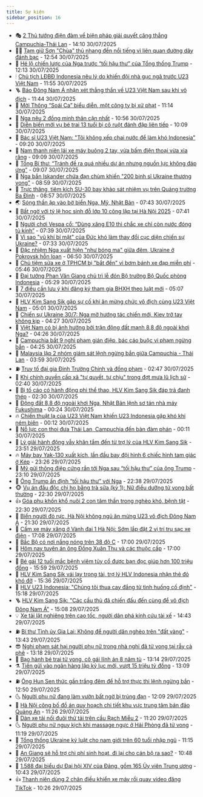 ```yaml
---
title: Sự kiện
sidebar_position: 16
---
```


<!-- dantri-su-kien:START -->
- 🎭 [2 Thủ tướng điện đàm về biện pháp giải quyết căng thẳng Campuchia-Thái Lan](https://dantri.com.vn/xa-hoi/2-thu-tuong-dien-dam-ve-bien-phap-giai-quyet-cang-thang-campuchia-thai-lan-20250730210557716.htm) - 14:10 30/07/2025
- 👨‍🏫 [Tạm giữ Sơn &quot;Chùa&quot; thủ nhang đền nổi tiếng vì liên quan đường dây đánh bạc](https://dantri.com.vn/phap-luat/tam-giu-son-chua-thu-nhang-den-noi-tieng-vi-lien-quan-duong-day-danh-bac-20250730183051282.htm) - 12:54 30/07/2025
- 🌮 [Hé lộ chiến lược của Nga trước “tối hậu thư” của Tổng thống Trump](https://dantri.com.vn/the-gioi/he-lo-chien-luoc-cua-nga-truoc-toi-hau-thu-cua-tong-thong-trump-20250730180123446.htm) - 12:13 30/07/2025
- 🕯 [Chủ tịch LĐBĐ Indonesia nêu lý do khiến đội nhà gục ngã trước U23 Việt Nam](https://dantri.com.vn/the-thao/chu-tich-ldbd-indonesia-neu-ly-do-khien-doi-nha-guc-nga-truoc-u23-viet-nam-20250730185524733.htm) - 11:55 30/07/2025
- 🪜 [Báo Đông Nam Á nhận xét thẳng thắn về U23 Việt Nam sau khi vô địch](https://dantri.com.vn/the-thao/bao-dong-nam-a-nhan-xet-thang-than-ve-u23-viet-nam-sau-khi-vo-dich-20250730183551501.htm) - 11:44 30/07/2025
- 🐘 [Mời Thông “Soái Ca” biểu diễn, một công ty bị xử phạt](https://dantri.com.vn/phap-luat/moi-thong-soai-ca-bieu-dien-mot-cong-ty-bi-xu-phat-20250730165919170.htm) - 11:14 30/07/2025
- 🤔 [Nga nêu 2 đồng minh thân cận nhất](https://dantri.com.vn/the-gioi/nga-neu-2-dong-minh-than-can-nhat-20250730165130096.htm) - 10:56 30/07/2025
- 🧠 [Diễn biến mới vụ bé trai 13 tuổi bị cô ruột đánh đập liên tiếp](https://dantri.com.vn/phap-luat/dien-bien-moi-vu-be-trai-13-tuoi-bi-co-ruot-danh-dap-lien-tiep-20250730170055361.htm) - 10:09 30/07/2025
- 📝 [Bác sĩ U23 Việt Nam: &quot;Tôi không xếp chai nước để làm khó Indonesia&quot;](https://dantri.com.vn/the-thao/bac-si-u23-viet-nam-toi-khong-xep-chai-nuoc-de-lam-kho-indonesia-20250730160840849.htm) - 09:20 30/07/2025
- 🦏 [Nam thanh niên lái xe máy buông 2 tay, vừa bấm điện thoại vừa xỉa răng](https://dantri.com.vn/phap-luat/nam-thanh-nien-lai-xe-may-buong-2-tay-vua-bam-dien-thoai-vua-xia-rang-20250730151620656.htm) - 09:09 30/07/2025
- 🥰 [Tổng Bí thư: “Tránh đề ra quá nhiều dự án nhưng nguồn lực không đáp ứng”](https://dantri.com.vn/xa-hoi/tong-bi-thu-tranh-de-ra-qua-nhieu-du-an-nhung-nguon-luc-khong-dap-ung-20250730153309026.htm) - 09:07 30/07/2025
- 🤗 [Nga bắn Iskander chứa đạn chùm khiến &quot;200 binh sĩ Ukraine thương vong&quot;](https://dantri.com.vn/the-gioi/nga-ban-iskander-chua-dan-chum-khien-200-binh-si-ukraine-thuong-vong-20250730155305501.htm) - 08:59 30/07/2025
- 🌈 [Trực thăng, tiêm kích SU-30 bay khảo sát nhiệm vụ trên Quảng trường Ba Đình](https://dantri.com.vn/xa-hoi/truc-thang-tiem-kich-su-30-bay-khao-sat-nhiem-vu-tren-quang-truong-ba-dinh-20250730155053240.htm) - 08:57 30/07/2025
- 🌏 [Sóng thần ập vào bờ biển Nga, Mỹ, Nhật Bản](https://dantri.com.vn/the-gioi/song-than-ap-vao-bo-bien-nga-my-nhat-ban-20250730143630867.htm) - 07:43 30/07/2025
- 💄 [Bất ngờ với tỷ lệ học sinh đỗ lớp 10 công lập tại Hà Nội 2025](https://dantri.com.vn/giao-duc/bat-ngo-voi-ty-le-hoc-sinh-do-lop-10-cong-lap-tai-ha-noi-2025-20250730143637524.htm) - 07:41 30/07/2025
- 👺 [Người chơi Vespa cổ: “Dùng xăng E10 thì chắc xe chỉ còn nước đóng tủ kính”](https://dantri.com.vn/o-to-xe-may/nguoi-choi-vespa-co-dung-xang-e10-thi-chac-xe-chi-con-nuoc-dong-tu-kinh-20250728014804422.htm) - 07:39 30/07/2025
- 👹 [Vì sao &quot;vũ khí bí mật&quot; của Đức khó làm thay đổi cục diện chiến sự Ukraine?](https://dantri.com.vn/the-gioi/vi-sao-vu-khi-bi-mat-cua-duc-kho-lam-thay-doi-cuc-dien-chien-su-ukraine-20250730143211522.htm) - 07:33 30/07/2025
- 🌊 [Đặc nhiệm Nga xuất hiện &quot;như bóng ma&quot; giữa đêm, Ukraine ở Pokrovsk hỗn loạn](https://dantri.com.vn/the-gioi/dac-nhiem-nga-xuat-hien-nhu-bong-ma-giua-dem-ukraine-o-pokrovsk-hon-loan-20250729144804381.htm) - 06:50 30/07/2025
- 🤠 [Chủ tiệm sửa xe ở TPHCM bị &quot;bắt đền&quot; vì bơm bánh xe đạp miễn phí](https://dantri.com.vn/xa-hoi/chu-tiem-sua-xe-o-tphcm-bi-bat-den-vi-bom-banh-xe-dap-mien-phi-20250730121823439.htm) - 05:46 30/07/2025
- 🎊 [Đại tướng Phan Văn Giang chủ trì lễ đón Bộ trưởng Bộ Quốc phòng Indonesia](https://dantri.com.vn/xa-hoi/dai-tuong-phan-van-giang-chu-tri-le-don-bo-truong-bo-quoc-phong-indonesia-20250730111542367.htm) - 05:29 30/07/2025
- 🐘 [7 điều cần lưu ý khi đăng ký tham gia BHXH theo luật mới](https://dantri.com.vn/lao-dong-viec-lam/7-dieu-can-luu-y-khi-dang-ky-tham-gia-bhxh-theo-luat-moi-20250729142743415.htm) - 05:07 30/07/2025
- 💂 [HLV Kim Sang Sik gặp sự cố khi ăn mừng chức vô địch cùng U23 Việt Nam](https://dantri.com.vn/the-thao/hlv-kim-sang-sik-gap-su-co-khi-an-mung-chuc-vo-dich-cung-u23-viet-nam-20250730114339997.htm) - 05:01 30/07/2025
- 👹 [Chiến sự Ukraine 30/7: Nga mở hướng tác chiến mới, Kiev trở tay không kịp](https://dantri.com.vn/the-gioi/chien-su-ukraine-307-nga-mo-huong-tac-chien-moi-kiev-tro-tay-khong-kip-20250730111855201.htm) - 04:27 30/07/2025
- 🦒 [Việt Nam có bị ảnh hưởng bởi trận động đất mạnh 8,8 độ ngoài khơi Nga?](https://dantri.com.vn/xa-hoi/viet-nam-co-bi-anh-huong-boi-tran-dong-dat-manh-88-do-ngoai-khoi-nga-20250730110744175.htm) - 04:26 30/07/2025
- 🗽 [Campuchia bắt 9 nghi phạm gián điệp, bác cáo buộc vi phạm ngừng bắn](https://dantri.com.vn/the-gioi/campuchia-bat-9-nghi-pham-gian-diep-bac-cao-buoc-vi-pham-ngung-ban-20250730103927708.htm) - 04:25 30/07/2025
- 💄 [Malaysia lập 2 nhóm giám sát lệnh ngừng bắn giữa Campuchia - Thái Lan](https://dantri.com.vn/the-gioi/malaysia-lap-2-nhom-giam-sat-lenh-ngung-ban-giua-campuchia-thai-lan-20250730105657003.htm) - 03:59 30/07/2025
- ⛽️ [Truy tố đại gia Đinh Trường Chinh và đồng phạm](https://dantri.com.vn/phap-luat/truy-to-dai-gia-dinh-truong-chinh-va-dong-pham-20250730091812743.htm) - 02:47 30/07/2025
- 🥷 [Khi chính quyền cấp xã &quot;tự quyết, tự chịu&quot; trong đợt mưa lũ lịch sử](https://dantri.com.vn/xa-hoi/khi-chinh-quyen-cap-xa-tu-quyet-tu-chiu-trong-dot-mua-lu-lich-su-20250730085835817.htm) - 02:40 30/07/2025
- 🤖 [Bị tố cáo có hành động phi thể thao, HLV Kim Sang Sik đáp trả đanh thép](https://dantri.com.vn/the-thao/bi-to-cao-co-hanh-dong-phi-the-thao-hlv-kim-sang-sik-dap-tra-danh-thep-20250730093034062.htm) - 02:30 30/07/2025
- 🌊 [Động đất 8,8 độ ngoài khơi Nga, Nhật Bản lệnh sơ tán nhà máy Fukushima](https://dantri.com.vn/the-gioi/dong-dat-88-do-ngoai-khoi-nga-nhat-ban-lenh-so-tan-nha-may-fukushima-20250730072340348.htm) - 00:24 30/07/2025
- 🔥 [Chiến thuật lạ của U23 Việt Nam khiến U23 Indonesia gặp khó khi ném biên](https://dantri.com.vn/the-thao/chien-thuat-la-cua-u23-viet-nam-khien-u23-indonesia-gap-kho-khi-nem-bien-20250730004142654.htm) - 00:12 30/07/2025
- 🦏 [Nỗ lực con thoi đưa Thái Lan, Campuchia đến bàn đàm phán](https://dantri.com.vn/the-gioi/no-luc-con-thoi-dua-thai-lan-campuchia-den-ban-dam-phan-20250729104249626.htm) - 00:11 30/07/2025
- 🐘 [Lý giải hành động vẫy khăn tắm đến từ trợ lý của HLV Kim Sang Sik](https://dantri.com.vn/the-thao/ly-giai-hanh-dong-vay-khan-tam-den-tu-tro-ly-cua-hlv-kim-sang-sik-20250730044336750.htm) - 23:51 29/07/2025
- 🔥 [Máy bay Yak-130 xuất kích, lần đầu bay đội hình 6 chiếc hình tam giác ở Kép](https://dantri.com.vn/xa-hoi/may-bay-yak-130-xuat-kich-lan-dau-bay-doi-hinh-6-chiec-hinh-tam-giac-o-kep-20250730051311911.htm) - 23:26 29/07/2025
- 💼 [Mỹ gửi thông điệp cứng rắn tới Nga sau “tối hậu thư” của ông Trump](https://dantri.com.vn/the-gioi/my-gui-thong-diep-cung-ran-toi-nga-sau-toi-hau-thu-cua-ong-trump-20250730055744294.htm) - 23:10 29/07/2025
- 🚀 [Ông Trump ấn định “tối hậu thư” với Nga](https://dantri.com.vn/the-gioi/ong-trump-an-dinh-toi-hau-thu-voi-nga-20250730052436709.htm) - 22:38 29/07/2025
- 🐵 [Vụ án đầu độc chị họ bằng trà sữa &lpar;kỳ 1&rpar;: Nữ điều dưỡng tử vong bất thường](https://dantri.com.vn/phap-luat/vu-an-dau-doc-chi-ho-bang-tra-sua-ky-1-nu-dieu-duong-tu-vong-bat-thuong-20250729221957810.htm) - 22:30 29/07/2025
- 👍 [Góa phụ khốn khổ nuôi 2 con tâm thần trong nghèo khó, bệnh tật](https://dantri.com.vn/tam-long-nhan-ai/goa-phu-khon-kho-nuoi-2-con-tam-than-trong-ngheo-kho-benh-tat-20250720165620893.htm) - 22:30 29/07/2025
- 🚦 [Biển người đỏ rực, Hà Nội không ngủ ăn mừng U23 vô địch Đông Nam Á](https://dantri.com.vn/xa-hoi/bien-nguoi-do-ruc-ha-noi-khong-ngu-an-mung-u23-vo-dich-dong-nam-a-20250730010541017.htm) - 21:30 29/07/2025
- 🥸 [Cấm xe máy xăng ở Vành đai 1 Hà Nội: Sớm lắp đặt 2 vị trí trụ sạc xe điện](https://dantri.com.vn/xa-hoi/cam-xe-may-xang-o-vanh-dai-1-ha-noi-som-lap-dat-2-vi-tri-tru-sac-xe-dien-20250729222645842.htm) - 17:08 29/07/2025
- 🥷 [Bắc Bộ có nơi nắng nóng trên 38 độ C](https://dantri.com.vn/xa-hoi/bac-bo-co-noi-nang-nong-tren-38-do-c-20250729210553572.htm) - 17:00 29/07/2025
- 🤡 [Hôm nay tuyên án ông Đồng Xuân Thụ và các thuộc cấp](https://dantri.com.vn/phap-luat/hom-nay-tuyen-an-ong-dong-xuan-thu-va-cac-thuoc-cap-20250729210547826.htm) - 17:00 29/07/2025
- 🥳 [Bé gái 12 tuổi mắc bệnh viêm tủy cổ được bạn đọc giúp hơn 100 triệu đồng](https://dantri.com.vn/tam-long-nhan-ai/be-gai-12-tuoi-mac-benh-viem-tuy-co-duoc-ban-doc-giup-hon-100-trieu-dong-20250729212421474.htm) - 15:59 29/07/2025
- 🤩 [HLV Kim Sang Sik vái lạy trọng tài, trợ lý HLV Indonesia nhận thẻ đỏ khó đỡ](https://dantri.com.vn/the-thao/hlv-kim-sang-sik-vai-lay-trong-tai-tro-ly-hlv-indonesia-nhan-the-do-kho-do-20250729223642233.htm) - 15:36 29/07/2025
- 🎡 [HLV U23 Indonesia: &quot;Chúng tôi thua cay đắng từ tình huống cố định&quot;](https://dantri.com.vn/the-thao/hlv-u23-indonesia-chung-toi-thua-cay-dang-tu-tinh-huong-co-dinh-20250729221655795.htm) - 15:18 29/07/2025
- 🪜 [HLV Kim Sang Sik: &quot;Các cầu thủ đã chiến đấu đến cùng để vô địch Đông Nam Á&quot;](https://dantri.com.vn/the-thao/hlv-kim-sang-sik-cac-cau-thu-da-chien-dau-den-cung-de-vo-dich-dong-nam-a-20250729220808497.htm) - 15:08 29/07/2025
- 💡 [Xe tải lật nghiêng trên cao tốc, người dân phá kính cứu tài xế](https://dantri.com.vn/xa-hoi/xe-tai-lat-nghieng-tren-cao-toc-nguoi-dan-pha-kinh-cuu-tai-xe-20250729210602047.htm) - 14:43 29/07/2025
- ⛽️ [Bí thư Tỉnh ủy Gia Lai: Không để người dân nghèo trên &quot;đất vàng&quot;](https://dantri.com.vn/noi-vu/bi-thu-tinh-uy-gia-lai-khong-de-nguoi-dan-ngheo-tren-dat-vang-20250729191044747.htm) - 13:43 29/07/2025
- 😎 [Nghi phạm sát hại người phụ nữ trong nhà nghỉ đã tử vong tại rẫy cà phê](https://dantri.com.vn/phap-luat/nghi-pham-sat-hai-nguoi-phu-nu-trong-nha-nghi-da-tu-vong-tai-ray-ca-phe-20250729195425394.htm) - 13:18 29/07/2025
- 🗽 [Bạo hành bé trai tử vong, cô gái lĩnh án 8 năm tù](https://dantri.com.vn/phap-luat/bao-hanh-be-trai-tu-vong-co-gai-linh-an-8-nam-tu-20250729194117419.htm) - 13:14 29/07/2025
- ⚗️ [Tiền gửi vào ngân hàng lập kỷ lục mới, vượt 15 triệu tỷ đồng](https://dantri.com.vn/kinh-doanh/tien-gui-vao-ngan-hang-lap-ky-luc-moi-vuot-15-trieu-ty-dong-20250729163800025.htm) - 13:09 29/07/2025
- ⛽️ [Ông Hun Sen thức gần trắng đêm để hỗ trợ thực thi lệnh ngừng bắn](https://dantri.com.vn/the-gioi/ong-hun-sen-thuc-gan-trang-dem-de-ho-tro-thuc-thi-lenh-ngung-ban-20250729194442783.htm) - 12:50 29/07/2025
- 🌜 [Người phụ nữ đang làm vườn bất ngờ bị trúng đạn](https://dantri.com.vn/suc-khoe/nguoi-phu-nu-dang-lam-vuon-bat-ngo-bi-trung-dan-20250729184833033.htm) - 12:09 29/07/2025
- 🦩 [Hà Nội công bố đồ án quy hoạch chi tiết khu vực trung tâm bán đảo Quảng An](https://dantri.com.vn/xa-hoi/ha-noi-cong-bo-do-an-quy-hoach-chi-tiet-khu-vuc-trung-tam-ban-dao-quang-an-20250729181815410.htm) - 11:26 29/07/2025
- 🦒 [Dàn xe tải nối đuôi thử tải trên cầu Rạch Miễu 2](https://dantri.com.vn/xa-hoi/dan-xe-tai-noi-duoi-thu-tai-tren-cau-rach-mieu-2-20250729175150173.htm) - 11:20 29/07/2025
- 🌜 [Người phụ nữ nguy kịch khi massage ngực ở Hải Phòng đã tử vong](https://dantri.com.vn/suc-khoe/nguoi-phu-nu-nguy-kich-khi-massage-nguc-o-hai-phong-da-tu-vong-20250729174525903.htm) - 11:19 29/07/2025
- 🐎 [Tổng thống Ukraine ký luật cho nam giới trên 60 tuổi nhập ngũ](https://dantri.com.vn/the-gioi/tong-thong-ukraine-ky-luat-cho-nam-gioi-tren-60-tuoi-nhap-ngu-20250729173359118.htm) - 11:15 29/07/2025
- 🌋 [An Giang sẽ hỗ trợ chi phí sinh hoạt, đi lại cho cán bộ ra sao?](https://dantri.com.vn/xa-hoi/an-giang-se-ho-tro-chi-phi-sinh-hoat-di-lai-cho-can-bo-ra-sao-20250729133613627.htm) - 10:48 29/07/2025
- 🧰 [1.588 đại biểu dự Đại hội XIV của Đảng, gồm 165 Ủy viên Trung ương](https://dantri.com.vn/xa-hoi/1588-dai-bieu-du-dai-hoi-xiv-cua-dang-gom-165-uy-vien-trung-uong-20250729173857780.htm) - 10:43 29/07/2025
- 👍 [Thanh niên dùng 2 chân điều khiển xe máy rồi quay video đăng TikTok](https://dantri.com.vn/phap-luat/thanh-nien-dung-2-chan-dieu-khien-xe-may-roi-quay-video-dang-tiktok-20250729164329559.htm) - 10:26 29/07/2025<!-- dantri-su-kien:END -->
